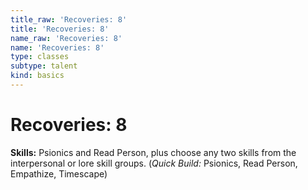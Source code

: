 ```yaml
---
title_raw: 'Recoveries: 8'
title: 'Recoveries: 8'
name_raw: 'Recoveries: 8'
name: 'Recoveries: 8'
type: classes
subtype: talent
kind: basics
---
```


# Recoveries: 8

**Skills:** Psionics and Read Person, plus choose any two skills from the interpersonal or lore skill groups. (*Quick Build:* Psionics, Read Person, Empathize, Timescape)
